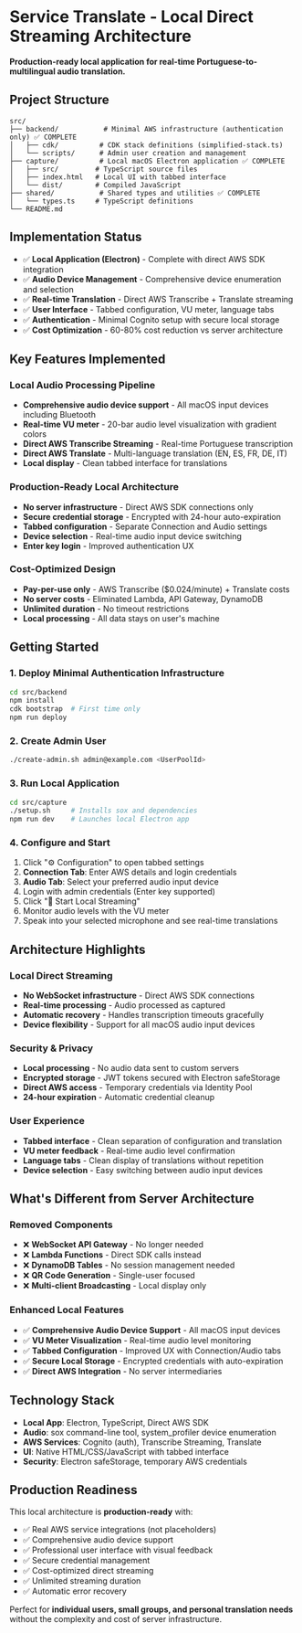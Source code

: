 # Service Translate - Local Direct Streaming Architecture

**Production-ready local application for real-time Portuguese-to-multilingual audio translation.**

## Project Structure

```
src/
├── backend/           # Minimal AWS infrastructure (authentication only) ✅ COMPLETE
│   ├── cdk/          # CDK stack definitions (simplified-stack.ts)
│   └── scripts/      # Admin user creation and management
├── capture/          # Local macOS Electron application ✅ COMPLETE
│   ├── src/         # TypeScript source files
│   ├── index.html   # Local UI with tabbed interface
│   └── dist/        # Compiled JavaScript
├── shared/           # Shared types and utilities ✅ COMPLETE
│   └── types.ts     # TypeScript definitions
└── README.md
```

## Implementation Status

- ✅ **Local Application (Electron)** - Complete with direct AWS SDK integration
- ✅ **Audio Device Management** - Comprehensive device enumeration and selection
- ✅ **Real-time Translation** - Direct AWS Transcribe + Translate streaming
- ✅ **User Interface** - Tabbed configuration, VU meter, language tabs
- ✅ **Authentication** - Minimal Cognito setup with secure local storage
- ✅ **Cost Optimization** - 60-80% cost reduction vs server architecture

## Key Features Implemented

### Local Audio Processing Pipeline
- **Comprehensive audio device support** - All macOS input devices including Bluetooth
- **Real-time VU meter** - 20-bar audio level visualization with gradient colors
- **Direct AWS Transcribe Streaming** - Real-time Portuguese transcription
- **Direct AWS Translate** - Multi-language translation (EN, ES, FR, DE, IT)
- **Local display** - Clean tabbed interface for translations

### Production-Ready Local Architecture
- **No server infrastructure** - Direct AWS SDK connections only
- **Secure credential storage** - Encrypted with 24-hour auto-expiration
- **Tabbed configuration** - Separate Connection and Audio settings
- **Device selection** - Real-time audio input device switching
- **Enter key login** - Improved authentication UX

### Cost-Optimized Design
- **Pay-per-use only** - AWS Transcribe ($0.024/minute) + Translate costs
- **No server costs** - Eliminated Lambda, API Gateway, DynamoDB
- **Unlimited duration** - No timeout restrictions
- **Local processing** - All data stays on user's machine

## Getting Started

### 1. Deploy Minimal Authentication Infrastructure
```bash
cd src/backend
npm install
cdk bootstrap  # First time only
npm run deploy
```

### 2. Create Admin User
```bash
./create-admin.sh admin@example.com <UserPoolId>
```

### 3. Run Local Application
```bash
cd src/capture
./setup.sh     # Installs sox and dependencies
npm run dev    # Launches local Electron app
```

### 4. Configure and Start
1. Click "⚙️ Configuration" to open tabbed settings
2. **Connection Tab**: Enter AWS details and login credentials
3. **Audio Tab**: Select your preferred audio input device
4. Login with admin credentials (Enter key supported)
5. Click "🎤 Start Local Streaming"
6. Monitor audio levels with the VU meter
7. Speak into your selected microphone and see real-time translations

## Architecture Highlights

### Local Direct Streaming
- **No WebSocket infrastructure** - Direct AWS SDK connections
- **Real-time processing** - Audio processed as captured
- **Automatic recovery** - Handles transcription timeouts gracefully
- **Device flexibility** - Support for all macOS audio input devices

### Security & Privacy
- **Local processing** - No audio data sent to custom servers
- **Encrypted storage** - JWT tokens secured with Electron safeStorage
- **Direct AWS access** - Temporary credentials via Identity Pool
- **24-hour expiration** - Automatic credential cleanup

### User Experience
- **Tabbed interface** - Clean separation of configuration and translation
- **VU meter feedback** - Real-time audio level confirmation
- **Language tabs** - Clean display of translations without repetition
- **Device selection** - Easy switching between audio input devices

## What's Different from Server Architecture

### Removed Components
- ❌ **WebSocket API Gateway** - No longer needed
- ❌ **Lambda Functions** - Direct SDK calls instead
- ❌ **DynamoDB Tables** - No session management needed
- ❌ **QR Code Generation** - Single-user focused
- ❌ **Multi-client Broadcasting** - Local display only

### Enhanced Local Features
- ✅ **Comprehensive Audio Device Support** - All macOS input devices
- ✅ **VU Meter Visualization** - Real-time audio level monitoring
- ✅ **Tabbed Configuration** - Improved UX with Connection/Audio tabs
- ✅ **Secure Local Storage** - Encrypted credentials with auto-expiration
- ✅ **Direct AWS Integration** - No server intermediaries

## Technology Stack

- **Local App**: Electron, TypeScript, Direct AWS SDK
- **Audio**: sox command-line tool, system_profiler device enumeration
- **AWS Services**: Cognito (auth), Transcribe Streaming, Translate
- **UI**: Native HTML/CSS/JavaScript with tabbed interface
- **Security**: Electron safeStorage, temporary AWS credentials

## Production Readiness

This local architecture is **production-ready** with:
- ✅ Real AWS service integrations (not placeholders)
- ✅ Comprehensive audio device support
- ✅ Professional user interface with visual feedback
- ✅ Secure credential management
- ✅ Cost-optimized direct streaming
- ✅ Unlimited streaming duration
- ✅ Automatic error recovery

Perfect for **individual users, small groups, and personal translation needs** without the complexity and cost of server infrastructure.
